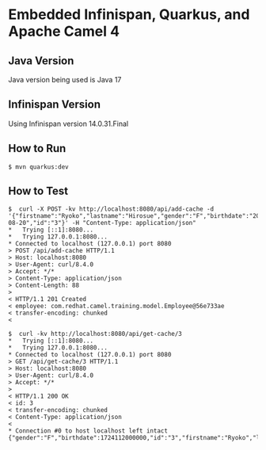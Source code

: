 # Embedded Infinispan, Quarkus, and Apache Camel 4

## Java Version
Java version being used is Java 17

## Infinispan Version
Using Infinispan version 14.0.31.Final

## How to Run
```
$ mvn quarkus:dev
```

## How to Test
```
$  curl -X POST -kv http://localhost:8080/api/add-cache -d '{"firstname":"Ryoko","lastname":"Hirosue","gender":"F","birthdate":"2024-08-20","id":"3"}' -H "Content-Type: application/json"
*   Trying [::1]:8080...
*   Trying 127.0.0.1:8080...
* Connected to localhost (127.0.0.1) port 8080
> POST /api/add-cache HTTP/1.1
> Host: localhost:8080
> User-Agent: curl/8.4.0
> Accept: */*
> Content-Type: application/json
> Content-Length: 88
>
< HTTP/1.1 201 Created
< employee: com.redhat.camel.training.model.Employee@56e733ae
< transfer-encoding: chunked
<
```

```
$  curl -kv http://localhost:8080/api/get-cache/3                
*   Trying [::1]:8080...
*   Trying 127.0.0.1:8080...
* Connected to localhost (127.0.0.1) port 8080
> GET /api/get-cache/3 HTTP/1.1
> Host: localhost:8080
> User-Agent: curl/8.4.0
> Accept: */*
>
< HTTP/1.1 200 OK
< id: 3
< transfer-encoding: chunked
< Content-Type: application/json
<
* Connection #0 to host localhost left intact
{"gender":"F","birthdate":1724112000000,"id":"3","firstname":"Ryoko","lastname":"Hirosue"}                       
```